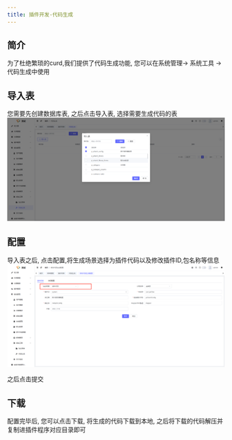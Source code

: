 ```yaml
---
title: 插件开发-代码生成
---
```


## 简介
为了杜绝繁琐的curd,我们提供了代码生成功能, 您可以在系统管理-> 系统工具 -> 代码生成中使用

## 导入表
您需要先创建数据库表, 之后点击导入表, 选择需要生成代码的表
![](./images/1732262446554.jpg)

## 配置
导入表之后, 点击配置,将生成场景选择为插件代码以及修改插件ID,包名称等信息
![](./images/1732262503580.jpg)

之后点击提交

## 下载
配置完毕后, 您可以点击下载, 将生成的代码下载到本地, 之后将下载的代码解压并复制进插件程序对应目录即可
